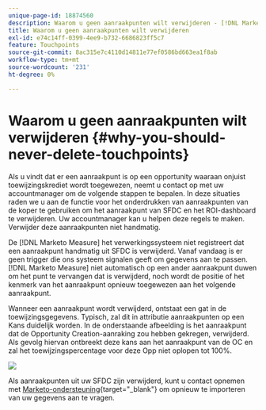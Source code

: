 ```yaml
---
unique-page-id: 18874560
description: Waarom u geen aanraakpunten wilt verwijderen - [!DNL Marketo Measure] - Productdocumentatie
title: Waarom u geen aanraakpunten wilt verwijderen
exl-id: e74c14ff-0399-4ee9-b732-6686823ff5c7
feature: Touchpoints
source-git-commit: 8ac315e7c4110d14811e77ef0586bd663ea1f8ab
workflow-type: tm+mt
source-wordcount: '231'
ht-degree: 0%

---
```


# Waarom u geen aanraakpunten wilt verwijderen {#why-you-should-never-delete-touchpoints}

Als u vindt dat er een aanraakpunt is op een opportunity waaraan onjuist toewijzingskrediet wordt toegewezen, neemt u contact op met uw accountmanager om de volgende stappen te bepalen. In deze situaties raden we u aan de functie voor het onderdrukken van aanraakpunten van de koper te gebruiken om het aanraakpunt van SFDC en het ROI-dashboard te verwijderen. Uw accountmanager kan u helpen deze regels te maken. Verwijder deze aanraakpunten niet handmatig.

De [!DNL Marketo Measure] het verwerkingssysteem niet registreert dat een aanraakpunt handmatig uit SFDC is verwijderd. Vanaf vandaag is er geen trigger die ons systeem signalen geeft om gegevens aan te passen. [!DNL Marketo Measure] niet automatisch op een ander aanraakpunt duwen om het punt te vervangen dat is verwijderd, noch wordt de positie of het kenmerk van het aanraakpunt opnieuw toegewezen aan het volgende aanraakpunt.

Wanneer een aanraakpunt wordt verwijderd, ontstaat een gat in de toewijzingsgegevens. Typisch, zal dit in attributie aanraakpunten op een Kans duidelijk worden. In de onderstaande afbeelding is het aanraakpunt dat de Opportunity Creation-aanraking zou hebben gekregen, verwijderd. Als gevolg hiervan ontbreekt deze kans aan het aanraakpunt van de OC en zal het toewijzingspercentage voor deze Opp niet oplopen tot 100%.

![](assets/1.png)

Als aanraakpunten uit uw SFDC zijn verwijderd, kunt u contact opnemen met [Marketo-ondersteuning](https://nation.marketo.com/t5/support/ct-p/Support){target="_blank"} om opnieuw te importeren van uw gegevens aan te vragen.
